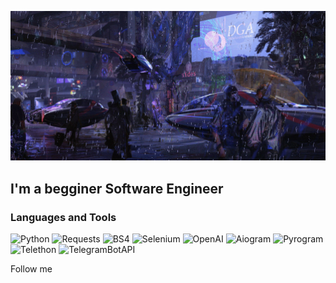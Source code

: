 [![Header](https://github.com/KadenDev/KadenDev/blob/main/assets/banner.gif)](https://github.com/KadenDev/)

## I'm a begginer Software Engineer

### Languages and Tools
![Python](https://img.shields.io/badge/-Python-405e55?style=for-the-badge&logo=python&logoColor=ffffff)
![Requests](https://img.shields.io/badge/-Requests-405e55?style=for-the-badge&logo=python&logoColor=ffffff)
![BS4](https://img.shields.io/badge/-BS4-405e55?style=for-the-badge&logo=python&logoColor=ffffff)
![Selenium](https://img.shields.io/badge/-Selenium-405e55?style=for-the-badge&logo=python&logoColor=ffffff)
![OpenAI](https://img.shields.io/badge/-OpenAI-405e55?style=for-the-badge&logo=python&logoColor=ffffff)
![Aiogram](https://img.shields.io/badge/-Aiogram-405e55?style=for-the-badge&logo=python&logoColor=ffffff)
![Pyrogram](https://img.shields.io/badge/-Pyrogram-405e55?style=for-the-badge&logo=python&logoColor=ffffff)
![Telethon](https://img.shields.io/badge/-Telethon-405e55?style=for-the-badge&logo=python&logoColor=ffffff)
![TelegramBotAPI](https://img.shields.io/badge/-TelegramBotAPI-405e55?style=for-the-badge&logo=python&logoColor=ffffff)

Follow me
